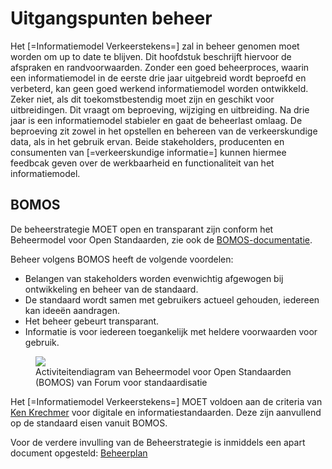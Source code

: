 # Uitgangspunten beheer

Het [=Informatiemodel Verkeerstekens=] zal in beheer genomen moet worden om up to date te blijven. Dit hoofdstuk beschrijft hiervoor de afspraken en randvoorwaarden.
Zonder een goed beheerproces, waarin een informatiemodel in de eerste drie jaar uitgebreid wordt beproefd en verbeterd, kan geen goed werkend informatiemodel worden ontwikkeld. Zeker niet, als dit toekomstbestendig moet zijn en geschikt voor uitbreidingen. Dit vraagt om beproeving, wijziging en uitbreiding. Na drie jaar is een informatiemodel stabieler en gaat de beheerlast omlaag.
De beproeving zit zowel in het opstellen en behereen van de verkeerskundige data, als in het gebruik ervan. Beide stakeholders, producenten en consumenten van [=verkeerskundige informatie=] kunnen hiermee feedbcak geven over de werkbaarheid en functionaliteit van het informatiemodel. 


## BOMOS

De beheerstrategie MOET open en transparant zijn conform het Beheermodel voor Open Standaarden, zie ook de [BOMOS-documentatie](https://www.forumstandaardisatie.nl/sites/bfs/files/proceedings/FS22-10-04%204b%20BOMOS.pdf). 

Beheer volgens BOMOS heeft de volgende voordelen:
* Belangen van stakeholders worden evenwichtig afgewogen bij ontwikkeling en beheer van de standaard.
* De standaard wordt samen met gebruikers actueel gehouden, iedereen kan ideeën aandragen.
* Het beheer gebeurt transparant.
* Informatie is voor iedereen toegankelijk met heldere voorwaarden voor gebruik.

<figure>
<img src="hoofdstukken/media/bomos.PNG">
<figcaption>Activiteitendiagram van Beheermodel voor Open Standaarden (BOMOS) van Forum voor standaardisatie</caption>
</figure>

Het [=Informatiemodel Verkeerstekens=] MOET voldoen aan de criteria van [Ken Krechmer](https://www.csrstds.com/OpnStdsCallforAction.pdf) voor digitale en informatiestandaarden. Deze zijn aanvullend op de standaard eisen vanuit BOMOS.


Voor de verdere invulling van de Beheerstrategie is inmiddels een apart document opgesteld: [Beheerplan](https://docs.crow.nl/verkeersborden/beheerplan/)
